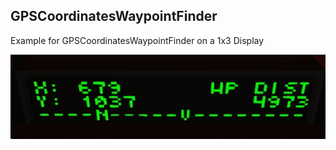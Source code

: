 ## GPSCoordinatesWaypointFinder
Example for GPSCoordinatesWaypointFinder on a 1x3 Display

![alt text](_ReadmeResources/exampleGPSCoordinatesWaypointFinder.jpg "exampleGPSCoordinatesWaypointFinder")